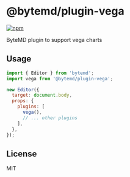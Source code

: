 # @bytemd/plugin-vega

[![npm](https://img.shields.io/npm/v/@bytemd/plugin-vega.svg)](https://npm.im/@bytemd/plugin-vega)

ByteMD plugin to support vega charts

## Usage

```js
import { Editor } from 'bytemd';
import vega from '@bytemd/plugin-vega';

new Editor({
  target: document.body,
  props: {
    plugins: [
      vega(),
      // ... other plugins
    ],
  },
});
```

## License

MIT
